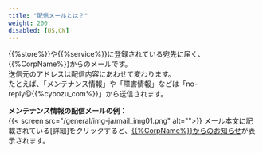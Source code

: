 ```yaml
---
title: "配信メールとは？"
weight: 200
disabled: [US,CN]
---
```


{{%store%}}や{{%service%}}に登録されている宛先に届く、{{%CorpName%}}からのメールです。  
送信元のアドレスは配信内容にあわせて変わります。  
たとえば、「メンテナンス情報」や「障害情報」などは「no-reply@{{%cybozu_com%}}」から送信されます。  

**メンテナンス情報の配信メールの例：**  
{{< screen src="/general/img-ja/mail_img01.png"  alt="">}}
メール本文に記載されている[詳細]をクリックすると、[{{%CorpName%}}からのお知らせ](https://cs.cybozu.co.jp/)が表示されます。
